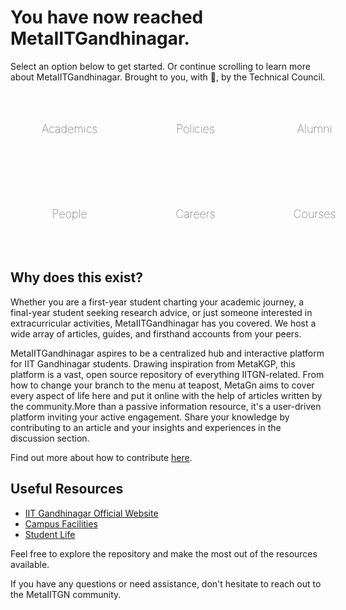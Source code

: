 # You have now reached Meta**IITGandhinagar**.

Select an option below to get started. Or continue scrolling to learn more about MetaIITGandhinagar. Brought to you, with 💙, by the Technical Council.

<div class="grid-container">
  <a href=academics class="md-button">Academics <i class="fas fa-graduation-cap"></i></a>
  <a href=policies class="md-button">Policies <i class="fas fa-landmark"></i></a>
  <a href=alumni class="md-button">Alumni <i class="fas fa-user-graduate"></i></a>
  <a href=people class="md-button">People <i class="fas fa-handshake"></i></a>
  <a href=careers class="md-button">Careers <i class="fas fa-briefcase"></i></a>
  <a href=courses class="md-button">Courses <i class="fas fa-calculator"></i></a>
</div>

<style>
.grid-container {
  display: grid;
  grid-template-columns: repeat(3, 1fr);
  grid-gap: 15px;
  font-family: Inter;
}
@media (max-width: 600px) {
  .grid-container {
    grid-template-columns: repeat(2, 1fr);
  }
}
.md-button {
  display: flex;
  align-items: center;
  justify-content: center;
  padding: 50px;
  text-align: center;
  text-decoration: none;
  border-radius: 15px;
  font-size: 18px;
  font-weight: 100;
  font-family: Inter;
}

.md-button i {
  margin-left: 10px;
}
</style>


## Why does this exist?

Whether you are a first-year student charting your academic journey, a final-year student seeking research advice, or just someone interested in extracurricular activities, MetaIITGandhinagar has you covered. We host a wide array of articles, guides, and firsthand accounts from your peers.

MetaIITGandhinagar aspires to be a centralized hub and interactive platform for IIT Gandhinagar students. Drawing inspiration from MetaKGP, this platform is a vast, open source repository of everything IITGN-related. From how to change your branch to the menu at teapost, MetaGn aims to cover every aspect of life here and put it online with the help of articles written by the community.More than a passive information resource, it's a user-driven platform inviting your active engagement. Share your knowledge by contributing to an article and your insights and experiences in the discussion section. 

Find out more about how to contribute [here](https://www.github.com).








<!-- 
## Academics

Explore information related to academics, including:

- Academic Advisories - Simplified
- Academic Calendar
- Academic Discussion Hours
- Branch Change
- Branches
- Dual majors
- Fee and Waivers
- Grading
- Honor Code
- Honors
- Minors
- Online Courses
- Peer Assisted Learning (PAL)
- Programme Requirements
- Project Courses
- Scholarships
- Semester Stores
- SSAC policies

## Policies

- Honor Code
- Anti-Ragging Policy
- Plagiarism Policy

## Alumni

Connect with alumni and access resources related to alumni network, including:

- Alumni Directory
- Alumni Success Stories
- Mentorship Programs

## People

Learn more about the faculty, staff, and student organizations at IIT Gandhinagar:

- Faculty Directory
- Staff Directory
- Student Clubs and Organizations

## Careers

Access resources and information related to career development and placement services:

- Internship Opportunities
- Job Placement Assistance -->

## Useful Resources

- [IIT Gandhinagar Official Website](https://www.iitgn.ac.in/)
- [Campus Facilities](https://www.iitgn.ac.in/facilities)
- [Student Life](https://www.iitgn.ac.in/student-life)

Feel free to explore the repository and make the most out of the resources available.

If you have any questions or need assistance, don't hesitate to reach out to the MetaIITGN community.
